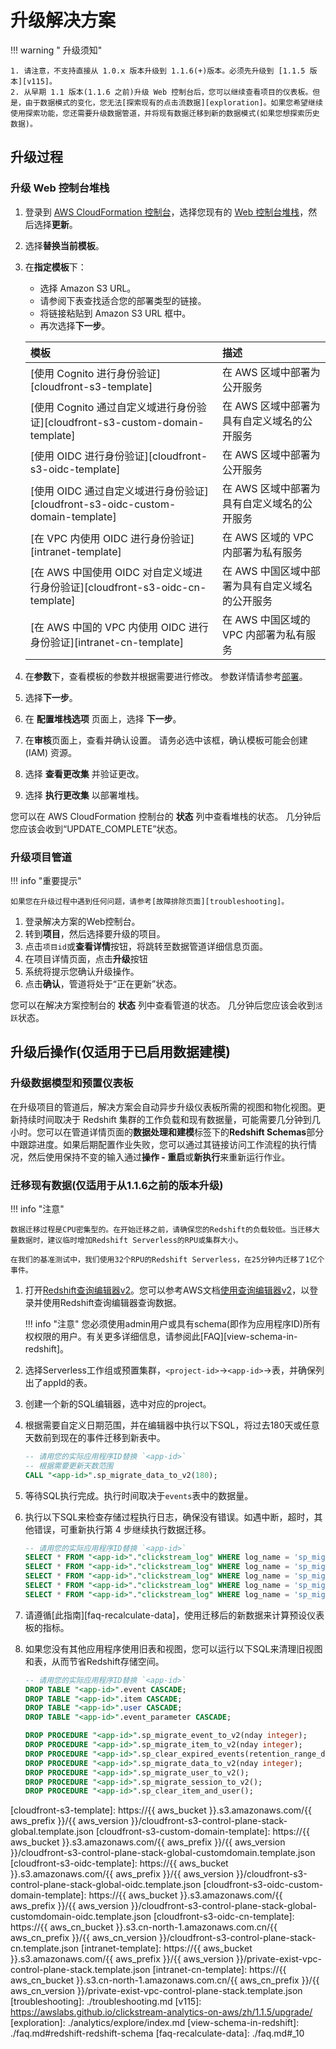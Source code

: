 # 升级解决方案

!!! warning " 升级须知"

    1. 请注意，不支持直接从 1.0.x 版本升级到 1.1.6(+)版本。必须先升级到 [1.1.5 版本][v115]。
    2. 从早期 1.1 版本(1.1.6 之前)升级 Web 控制台后，您可以继续查看项目的仪表板。但是，由于数据模式的变化，您无法[探索现有的点击流数据][exploration]。如果您希望继续使用探索功能，您还需要升级数据管道，并将现有数据迁移到新的数据模式(如果您想探索历史数据)。

## 升级过程

### 升级 Web 控制台堆栈

1. 登录到 [AWS CloudFormation 控制台][cloudformation]，选择您现有的 [Web 控制台堆栈][console-stack]，然后选择**更新**。
2. 选择**替换当前模板**。
3. 在**指定模板**下：
     - 选择 Amazon S3 URL。
     - 请参阅下表查找适合您的部署类型的链接。
     - 将链接粘贴到 Amazon S3 URL 框中。
     - 再次选择**下一步**。

    | 模板      | 描述                          |
    | :---------- | :----------------------------------- |
    | [使用 Cognito 进行身份验证][cloudfront-s3-template]     | 在 AWS 区域中部署为公开服务  |
    | [使用 Cognito 通过自定义域进行身份验证][cloudfront-s3-custom-domain-template]     | 在 AWS 区域中部署为具有自定义域名的公开服务  |
    | [使用 OIDC 进行身份验证][cloudfront-s3-oidc-template]   | 在 AWS 区域中部署为公开服务 |
    | [使用 OIDC 通过自定义域进行身份验证][cloudfront-s3-oidc-custom-domain-template]    | 在 AWS 区域中部署为具有自定义域名的公开服务  |
    | [在 VPC 内使用 OIDC 进行身份验证][intranet-template]   | 在 AWS 区域的 VPC 内部署为私有服务  |
    | [在 AWS 中国使用 OIDC 对自定义域进行身份验证][cloudfront-s3-oidc-cn-template]    | 在 AWS 中国区域中部署为具有自定义域名的公开服务 |
    | [在 AWS 中国的 VPC 内使用 OIDC 进行身份验证][intranet-cn-template]   | 在 AWS 中国区域的 VPC 内部署为私有服务  |

4. 在**参数**下，查看模板的参数并根据需要进行修改。 参数详情请参考[部署][console-stack]。
5. 选择**下一步**。
6. 在 **配置堆栈选项** 页面上，选择 **下一步**。
7. 在**审核**页面上，查看并确认设置。 请务必选中该框，确认模板可能会创建 (IAM) 资源。
8. 选择 **查看更改集** 并验证更改。
9. 选择 **执行更改集** 以部署堆栈。

您可以在 AWS CloudFormation 控制台的 **状态** 列中查看堆栈的状态。 几分钟后您应该会收到“UPDATE_COMPLETE”状态。

### 升级项目管道

!!! info "重要提示"

    如果您在升级过程中遇到任何问题，请参考[故障排除页面][troubleshooting]。

1. 登录解决方案的Web控制台。
2. 转到**项目**，然后选择要升级的项目。
3. 点击`项目id`或**查看详情**按钮，将跳转至数据管道详细信息页面。
4. 在项目详情页面，点击**升级**按钮
5. 系统将提示您确认升级操作。
6. 点击**确认**，管道将处于“正在更新”状态。

您可以在解决方案控制台的 **状态** 列中查看管道的状态。 几分钟后您应该会收到`活跃`状态。

## 升级后操作(仅适用于已启用数据建模)

### 升级数据模型和预置仪表板

在升级项目的管道后，解决方案会自动异步升级仪表板所需的视图和物化视图。更新持续时间取决于 Redshift 集群的工作负载和现有数据量，可能需要几分钟到几小时。您可以在管道详情页面的**数据处理和建模**标签下的**Redshift Schemas**部分中跟踪进度。如果后期配置作业失败，您可以通过其链接访问工作流程的执行情况，然后使用保持不变的输入通过**操作 - 重启**或**新执行**来重新运行作业。

### 迁移现有数据(仅适用于从1.1.6之前的版本升级)

!!! info "注意"

    数据迁移过程是CPU密集型的。在开始迁移之前，请确保您的Redshift的负载较低。当迁移大量数据时，建议临时增加Redshift Serverless的RPU或集群大小。

    在我们的基准测试中，我们使用32个RPU的Redshift Serverless，在25分钟内迁移了1亿个事件。

1. 打开[Redshift查询编辑器v2][query-editor]。您可以参考AWS文档[使用查询编辑器v2][working-with-query-editor]，以登录并使用Redshift查询编辑器查询数据。

    !!! info "注意"
        您必须使用admin用户或具有schema(即作为应用程序ID)所有权权限的用户。有关更多详细信息，请参阅此[FAQ][view-schema-in-redshift]。

2. 选择Serverless工作组或预置集群，`<project-id>`->`<app-id>`->表，并确保列出了appId的表。

3. 创建一个新的SQL编辑器，选中对应的project。

4. 根据需要自定义日期范围，并在编辑器中执行以下SQL，将过去180天或任意天数前到现在的事件迁移到新表中。

    ```sql
    -- 请用您的实际应用程序ID替换 `<app-id>`
    -- 根据需要更新天数范围
    CALL "<app-id>".sp_migrate_data_to_v2(180);
    ```

5. 等待SQL执行完成。执行时间取决于`events`表中的数据量。

6. 执行以下SQL来检查存储过程执行日志，确保没有错误。如遇中断，超时，其他错误，可重新执行第 4 步继续执行数据迁移。

    ```sql
    -- 请用您的实际应用程序ID替换 `<app-id>`
    SELECT * FROM "<app-id>"."clickstream_log" WHERE log_name = 'sp_migrate_event_to_v2' ORDER BY log_date DESC;
    SELECT * FROM "<app-id>"."clickstream_log" WHERE log_name = 'sp_migrate_user_to_v2' ORDER BY log_date DESC;
    SELECT * FROM "<app-id>"."clickstream_log" WHERE log_name = 'sp_migrate_item_to_v2' ORDER BY log_date DESC;
    SELECT * FROM "<app-id>"."clickstream_log" WHERE log_name = 'sp_migrate_session_to_v2' ORDER BY log_date DESC;
    SELECT * FROM "<app-id>"."clickstream_log" WHERE log_name = 'sp_migrate_data_to_v2' ORDER BY log_date DESC;
    ```

7. 请遵循[此指南][faq-recalculate-data]，使用迁移后的新数据来计算预设仪表板的指标。

8. 如果您没有其他应用程序使用旧表和视图，您可以运行以下SQL来清理旧视图和表，从而节省Redshift存储空间。

    ```sql
    -- 请用您的实际应用程序ID替换 `<app-id>`
    DROP TABLE "<app-id>".event CASCADE;
    DROP TABLE "<app-id>".item CASCADE;
    DROP TABLE "<app-id>".user CASCADE;
    DROP TABLE "<app-id>".event_parameter CASCADE;

    DROP PROCEDURE "<app-id>".sp_migrate_event_to_v2(nday integer);
    DROP PROCEDURE "<app-id>".sp_migrate_item_to_v2(nday integer);
    DROP PROCEDURE "<app-id>".sp_clear_expired_events(retention_range_days integer);
    DROP PROCEDURE "<app-id>".sp_migrate_data_to_v2(nday integer);
    DROP PROCEDURE "<app-id>".sp_migrate_user_to_v2();
    DROP PROCEDURE "<app-id>".sp_migrate_session_to_v2();
    DROP PROCEDURE "<app-id>".sp_clear_item_and_user();
    ```        

[quicksight-assets-export]: https://docs.aws.amazon.com/quicksight/latest/developerguide/assetbundle-export.html
[cloudformation]: https://console.aws.amazon.com/cloudfromation/
[console-stack]: ./deployment/index.md
[query-editor]: https://aws.amazon.com/redshift/query-editor-v2/
[working-with-query-editor]: https://docs.aws.amazon.com/redshift/latest/mgmt/query-editor-v2-using.html
[cloudfront-s3-template]: https://{{ aws_bucket }}.s3.amazonaws.com/{{ aws_prefix }}/{{ aws_version }}/cloudfront-s3-control-plane-stack-global.template.json
[cloudfront-s3-custom-domain-template]: https://{{ aws_bucket }}.s3.amazonaws.com/{{ aws_prefix }}/{{ aws_version }}/cloudfront-s3-control-plane-stack-global-customdomain.template.json
[cloudfront-s3-oidc-template]: https://{{ aws_bucket }}.s3.amazonaws.com/{{ aws_prefix }}/{{ aws_version }}/cloudfront-s3-control-plane-stack-global-oidc.template.json
[cloudfront-s3-oidc-custom-domain-template]: https://{{ aws_bucket }}.s3.amazonaws.com/{{ aws_prefix }}/{{ aws_version }}/cloudfront-s3-control-plane-stack-global-customdomain-oidc.template.json
[cloudfront-s3-oidc-cn-template]: https://{{ aws_cn_bucket }}.s3.cn-north-1.amazonaws.com.cn/{{ aws_cn_prefix }}/{{ aws_cn_version }}/cloudfront-s3-control-plane-stack-cn.template.json
[intranet-template]: https://{{ aws_bucket }}.s3.amazonaws.com/{{ aws_prefix }}/{{ aws_version }}/private-exist-vpc-control-plane-stack.template.json
[intranet-cn-template]: https://{{ aws_cn_bucket }}.s3.cn-north-1.amazonaws.com.cn/{{ aws_cn_prefix }}/{{ aws_cn_version }}/private-exist-vpc-control-plane-stack.template.json
[troubleshooting]: ./troubleshooting.md
[v115]: https://awslabs.github.io/clickstream-analytics-on-aws/zh/1.1.5/upgrade/
[exploration]: ./analytics/explore/index.md
[view-schema-in-redshift]: ./faq.md#redshift-redshift-schema
[faq-recalculate-data]: ./faq.md#_10
